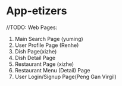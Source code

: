 # App-etizers

//TODO: Web Pages:
  1. Main Search Page (yuming)
  2. User Profile Page (Renhe)
  3. Dish Page(xizhe)
  4. Dish Detail Page 
  5. Restaurant Page (xizhe)
  6. Restaurant Menu (Detail) Page
  7. User Login/Signup Page(Peng Gan Virgil)
  

